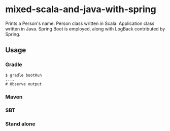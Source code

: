 # mixed-scala-and-java-with-spring

Prints a Person's name.  Person class written in Scala.  Application class written in Java.  Spring Boot is employed, along with LogBack contributed by Spring.

## Usage

### Gradle
```
$ gradle bootRun
....
# Observe output
```

### Maven

### SBT

### Stand alone

